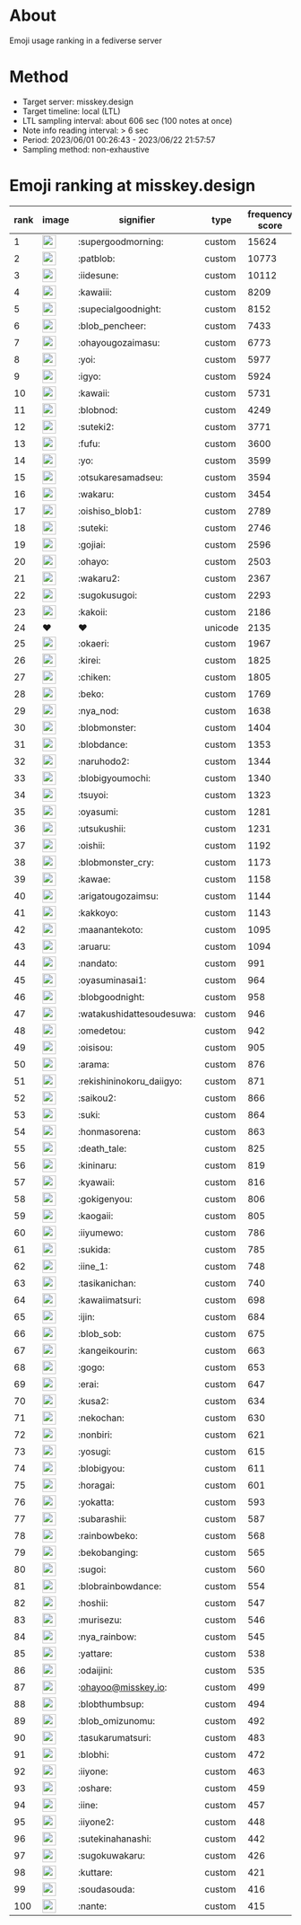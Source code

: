 # About
Emoji usage ranking in a fediverse server

# Method
- Target server: misskey.design
- Target timeline: local (LTL)
- LTL sampling interval: about 606 sec (100 notes at once)
- Note info reading interval: > 6 sec
- Period: 2023/06/01 00:26:43 - 2023/06/22 21:57:57 
- Sampling method: non-exhaustive

# Emoji ranking at misskey.design

|rank|image|signifier|type|frequency score|
|----|----|----|----|----|
|1|<img height="24" src="https://misskey.design/emoji/supergoodmorning.webp">|:supergoodmorning:|custom|15624|
|2|<img height="24" src="https://misskey.design/emoji/patblob.webp">|:patblob:|custom|10773|
|3|<img height="24" src="https://misskey.design/emoji/iidesune.webp">|:iidesune:|custom|10112|
|4|<img height="24" src="https://misskey.design/emoji/kawaiii.webp">|:kawaiii:|custom|8209|
|5|<img height="24" src="https://misskey.design/emoji/supecialgoodnight.webp">|:supecialgoodnight:|custom|8152|
|6|<img height="24" src="https://misskey.design/emoji/blob_pencheer.webp">|:blob_pencheer:|custom|7433|
|7|<img height="24" src="https://misskey.design/emoji/ohayougozaimasu.webp">|:ohayougozaimasu:|custom|6773|
|8|<img height="24" src="https://misskey.design/emoji/yoi.webp">|:yoi:|custom|5977|
|9|<img height="24" src="https://misskey.design/emoji/igyo.webp">|:igyo:|custom|5924|
|10|<img height="24" src="https://misskey.design/emoji/kawaii.webp">|:kawaii:|custom|5731|
|11|<img height="24" src="https://misskey.design/emoji/blobnod.webp">|:blobnod:|custom|4249|
|12|<img height="24" src="https://misskey.design/emoji/suteki2.webp">|:suteki2:|custom|3771|
|13|<img height="24" src="https://misskey.design/emoji/fufu.webp">|:fufu:|custom|3600|
|14|<img height="24" src="https://misskey.design/emoji/yo.webp">|:yo:|custom|3599|
|15|<img height="24" src="https://misskey.design/emoji/otsukaresamadseu.webp">|:otsukaresamadseu:|custom|3594|
|16|<img height="24" src="https://misskey.design/emoji/wakaru.webp">|:wakaru:|custom|3454|
|17|<img height="24" src="https://misskey.design/emoji/oishiso_blob1.webp">|:oishiso_blob1:|custom|2789|
|18|<img height="24" src="https://misskey.design/emoji/suteki.webp">|:suteki:|custom|2746|
|19|<img height="24" src="https://misskey.design/emoji/gojiai.webp">|:gojiai:|custom|2596|
|20|<img height="24" src="https://misskey.design/emoji/ohayo.webp">|:ohayo:|custom|2503|
|21|<img height="24" src="https://misskey.design/emoji/wakaru2.webp">|:wakaru2:|custom|2367|
|22|<img height="24" src="https://misskey.design/emoji/sugokusugoi.webp">|:sugokusugoi:|custom|2293|
|23|<img height="24" src="https://misskey.design/emoji/kakoii.webp">|:kakoii:|custom|2186|
|24|❤|❤|unicode|2135|
|25|<img height="24" src="https://misskey.design/emoji/okaeri.webp">|:okaeri:|custom|1967|
|26|<img height="24" src="https://misskey.design/emoji/kirei.webp">|:kirei:|custom|1825|
|27|<img height="24" src="https://misskey.design/emoji/chiken.webp">|:chiken:|custom|1805|
|28|<img height="24" src="https://misskey.design/emoji/beko.webp">|:beko:|custom|1769|
|29|<img height="24" src="https://misskey.design/emoji/nya_nod.webp">|:nya_nod:|custom|1638|
|30|<img height="24" src="https://misskey.design/emoji/blobmonster.webp">|:blobmonster:|custom|1404|
|31|<img height="24" src="https://misskey.design/emoji/blobdance.webp">|:blobdance:|custom|1353|
|32|<img height="24" src="https://misskey.design/emoji/naruhodo2.webp">|:naruhodo2:|custom|1344|
|33|<img height="24" src="https://misskey.design/emoji/blobigyoumochi.webp">|:blobigyoumochi:|custom|1340|
|34|<img height="24" src="https://misskey.design/emoji/tsuyoi.webp">|:tsuyoi:|custom|1323|
|35|<img height="24" src="https://misskey.design/emoji/oyasumi.webp">|:oyasumi:|custom|1281|
|36|<img height="24" src="https://misskey.design/emoji/utsukushii.webp">|:utsukushii:|custom|1231|
|37|<img height="24" src="https://misskey.design/emoji/oishii.webp">|:oishii:|custom|1192|
|38|<img height="24" src="https://misskey.design/emoji/blobmonster_cry.webp">|:blobmonster_cry:|custom|1173|
|39|<img height="24" src="https://misskey.design/emoji/kawae.webp">|:kawae:|custom|1158|
|40|<img height="24" src="https://misskey.design/emoji/arigatougozaimsu.webp">|:arigatougozaimsu:|custom|1144|
|41|<img height="24" src="https://misskey.design/emoji/kakkoyo.webp">|:kakkoyo:|custom|1143|
|42|<img height="24" src="https://misskey.design/emoji/maanantekoto.webp">|:maanantekoto:|custom|1095|
|43|<img height="24" src="https://misskey.design/emoji/aruaru.webp">|:aruaru:|custom|1094|
|44|<img height="24" src="https://misskey.design/emoji/nandato.webp">|:nandato:|custom|991|
|45|<img height="24" src="https://misskey.design/emoji/oyasuminasai1.webp">|:oyasuminasai1:|custom|964|
|46|<img height="24" src="https://misskey.design/emoji/blobgoodnight.webp">|:blobgoodnight:|custom|958|
|47|<img height="24" src="https://misskey.design/emoji/watakushidattesoudesuwa.webp">|:watakushidattesoudesuwa:|custom|946|
|48|<img height="24" src="https://misskey.design/emoji/omedetou.webp">|:omedetou:|custom|942|
|49|<img height="24" src="https://misskey.design/emoji/oisisou.webp">|:oisisou:|custom|905|
|50|<img height="24" src="https://misskey.design/emoji/arama.webp">|:arama:|custom|876|
|51|<img height="24" src="https://misskey.design/emoji/rekishininokoru_daiigyo.webp">|:rekishininokoru_daiigyo:|custom|871|
|52|<img height="24" src="https://misskey.design/emoji/saikou2.webp">|:saikou2:|custom|866|
|53|<img height="24" src="https://misskey.design/emoji/suki.webp">|:suki:|custom|864|
|54|<img height="24" src="https://misskey.design/emoji/honmasorena.webp">|:honmasorena:|custom|863|
|55|<img height="24" src="https://misskey.design/emoji/death_tale.webp">|:death_tale:|custom|825|
|56|<img height="24" src="https://misskey.design/emoji/kininaru.webp">|:kininaru:|custom|819|
|57|<img height="24" src="https://misskey.design/emoji/kyawaii.webp">|:kyawaii:|custom|816|
|58|<img height="24" src="https://misskey.design/emoji/gokigenyou.webp">|:gokigenyou:|custom|806|
|59|<img height="24" src="https://misskey.design/emoji/kaogaii.webp">|:kaogaii:|custom|805|
|60|<img height="24" src="https://misskey.design/emoji/iiyumewo.webp">|:iiyumewo:|custom|786|
|61|<img height="24" src="https://misskey.design/emoji/sukida.webp">|:sukida:|custom|785|
|62|<img height="24" src="https://misskey.design/emoji/iine_1.webp">|:iine_1:|custom|748|
|63|<img height="24" src="https://misskey.design/emoji/tasikanichan.webp">|:tasikanichan:|custom|740|
|64|<img height="24" src="https://misskey.design/emoji/kawaiimatsuri.webp">|:kawaiimatsuri:|custom|698|
|65|<img height="24" src="https://misskey.design/emoji/ijin.webp">|:ijin:|custom|684|
|66|<img height="24" src="https://misskey.design/emoji/blob_sob.webp">|:blob_sob:|custom|675|
|67|<img height="24" src="https://misskey.design/emoji/kangeikourin.webp">|:kangeikourin:|custom|663|
|68|<img height="24" src="https://misskey.design/emoji/gogo.webp">|:gogo:|custom|653|
|69|<img height="24" src="https://misskey.design/emoji/erai.webp">|:erai:|custom|647|
|70|<img height="24" src="https://misskey.design/emoji/kusa2.webp">|:kusa2:|custom|634|
|71|<img height="24" src="https://misskey.design/emoji/nekochan.webp">|:nekochan:|custom|630|
|72|<img height="24" src="https://misskey.design/emoji/nonbiri.webp">|:nonbiri:|custom|621|
|73|<img height="24" src="https://misskey.design/emoji/yosugi.webp">|:yosugi:|custom|615|
|74|<img height="24" src="https://misskey.design/emoji/blobigyou.webp">|:blobigyou:|custom|611|
|75|<img height="24" src="https://misskey.design/emoji/horagai.webp">|:horagai:|custom|601|
|76|<img height="24" src="https://misskey.design/emoji/yokatta.webp">|:yokatta:|custom|593|
|77|<img height="24" src="https://misskey.design/emoji/subarashii.webp">|:subarashii:|custom|587|
|78|<img height="24" src="https://misskey.design/emoji/rainbowbeko.webp">|:rainbowbeko:|custom|568|
|79|<img height="24" src="https://misskey.design/emoji/bekobanging.webp">|:bekobanging:|custom|565|
|80|<img height="24" src="https://misskey.design/emoji/sugoi.webp">|:sugoi:|custom|560|
|81|<img height="24" src="https://misskey.design/emoji/blobrainbowdance.webp">|:blobrainbowdance:|custom|554|
|82|<img height="24" src="https://misskey.design/emoji/hoshii.webp">|:hoshii:|custom|547|
|83|<img height="24" src="https://misskey.design/emoji/murisezu.webp">|:murisezu:|custom|546|
|84|<img height="24" src="https://misskey.design/emoji/nya_rainbow.webp">|:nya_rainbow:|custom|545|
|85|<img height="24" src="https://misskey.design/emoji/yattare.webp">|:yattare:|custom|538|
|86|<img height="24" src="https://misskey.design/emoji/odaijini.webp">|:odaijini:|custom|535|
|87|<img height="24" src="https://misskey.design/emoji/ohayoo.webp">|:ohayoo@misskey.io:|custom|499|
|88|<img height="24" src="https://misskey.design/emoji/blobthumbsup.webp">|:blobthumbsup:|custom|494|
|89|<img height="24" src="https://misskey.design/emoji/blob_omizunomu.webp">|:blob_omizunomu:|custom|492|
|90|<img height="24" src="https://misskey.design/emoji/tasukarumatsuri.webp">|:tasukarumatsuri:|custom|483|
|91|<img height="24" src="https://misskey.design/emoji/blobhi.webp">|:blobhi:|custom|472|
|92|<img height="24" src="https://misskey.design/emoji/iiyone.webp">|:iiyone:|custom|463|
|93|<img height="24" src="https://misskey.design/emoji/oshare.webp">|:oshare:|custom|459|
|94|<img height="24" src="https://misskey.design/emoji/iine.webp">|:iine:|custom|457|
|95|<img height="24" src="https://misskey.design/emoji/iiyone2.webp">|:iiyone2:|custom|448|
|96|<img height="24" src="https://misskey.design/emoji/sutekinahanashi.webp">|:sutekinahanashi:|custom|442|
|97|<img height="24" src="https://misskey.design/emoji/sugokuwakaru.webp">|:sugokuwakaru:|custom|426|
|98|<img height="24" src="https://misskey.design/emoji/kuttare.webp">|:kuttare:|custom|421|
|99|<img height="24" src="https://misskey.design/emoji/soudasouda.webp">|:soudasouda:|custom|416|
|100|<img height="24" src="https://misskey.design/emoji/nante.webp">|:nante:|custom|415|
